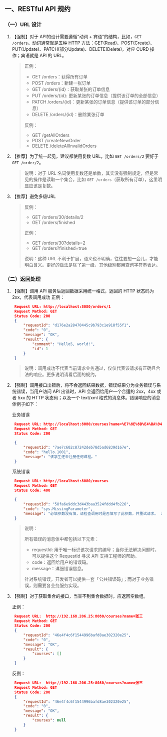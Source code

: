 ## 一、RESTful API 规约

### （一）URL 设计

1. 【强制】对于 API的设计需要遵循“动词 + 宾语”的结构，比如，`GET /orders`。动词通常就是五种 HTTP 方法：GET(Read)、POST(Create)、PUT(Update)、PATCH(部分Update)、DELETE(Delete)，对应 CURD 操作；宾语就是 API 的 URL。
    > 正例：
    > - GET /orders：获得所有订单
    > - POST /orders：新建一张订单
    > - GET /orders/{id}：获取某张的订单信息
    > - PUT /orders/{id}: 更新某张的订单信息（提供该订单的全部信息）
    > - PATCH /orders/{id}：更新某张的订单信息（提供该订单的部分信息）
    > - DELETE /orders/{id}：删除某张订单
    > 
    > 反例：
    > - GET /getAllOrders
    > - POST /createNewOrder
    > - DELETE /deleteAllInvalidOrders

2. 【推荐】为了统一起见，建议都使用复数 URL，比如 `GET /orders/2` 要好于 `GET /order/2`。
    > 说明：对于 URL 名词使用复数还是单数，其实没有强制规定，但是常见的操作是读取一个集合，比如 `GET /orders`（获取所有订单），这里明显应该是复数。

3. 【推荐】避免多级URL
   > 反例：
   > - GET /orders/30/details/2
   > - GET /orders/finished
   >
   > 正例：
   > - GET /orders/30?details=2
   > - GET /orders?finished=true
   >
   > 说明：这种 URL 不利于扩展，语义也不明确，往往要想一会儿，才能明白含义。更好的做法是除了第一级，其他级别都用查询字符串表达。

### （二）返回处理

1. 【强制】调用 API 服务后返回数据采用统一格式，返回的 HTTP 状态码为 2xx，代表调用成功
   正例：
   ```json
    Request URL: http://localhost:8080/orders/1
    Request Method: GET
    Status Code: 200 
    {
        "requestId": "d176e2a28470445c9b793c1e918f55f1",
        "code": "0",
        "message": "OK",
        "result": {
            "comment": "Hello5, world!",
            "id": 1
        }
    }
   ```
   > 说明：调用成功不代表当前请求业务通过，仅仅代表该请求有正确且合法的响应。更多说明请看后面的规约。

2. 【强制】调用接口出错后，将不会返回结果数据，错误结果分为业务错误与系统错误，当用户访问 API 出错时，API 会返回给用户一个合适的 2xx，4xx 或者 5xx 的 HTTP 状态码；以及一个 text/xml 格式的消息体。错误响应的消息体例子如下：
   
   业务错误
   ```json
    Request URL: http://localhost:8080/courses?name=%E7%8E%8B%E4%BA%94
    Request Method: GET
    Status Code: 200 

    {
        "requestId": "7ae7c602c87242deb78d5ad6839d167e",
        "code": "hello.1001",
        "message": "该学生还未注册任何课程。"
    }
   ```
   系统错误
   ```json
    Request URL: http://localhost:8080/courses
    Request Method: GET
    Status Code: 400 

    {
        "requestId": "58fa6e9ddc3d443baa3524fddd4fb226",
        "code": "sys.MissingParameter",
        "message": "必填参数没有填，请检查调用时是否填写了此参数，并重试请求。 : name"
    }
   ```
   > 说明：
   > 
   > 所有错误的消息体中都包括以下元素：
   > - requestId: 用于唯一标识该次请求的编号；当你无法解决问题时，可以提供这个 RequestId 寻求 API 支持工程师的帮助。
   > - code：返回给用户的错误码。
   > - message：详细错误信息。
   >
   > 针对系统错误，开发者可以提供一套「公共错误码」；而对于业务错误，则需要各业务服务实现。

3. 【强制】对于获取集合的接口，当查不到集合数据时，应返回空数组。
   
   正例：
   ```json
    Request URL:  http://192.168.206.25:8080/courses?name=张三
    Request Method: GET
    Status Code: 200 
    {
        "requestId": "46e4f4c6f1544996bafd8ae302320e25",
        "code": "0",
        "message": "OK",
        "result": {
            "courses": []
        }
    }
   ```
   反例：
   ```json
    Request URL:  http://192.168.206.25:8080/courses?name=张三
    Request Method: GET
    Status Code: 200 
    {
        "requestId": "46e4f4c6f1544996bafd8ae302320e25",
        "code": "0",
        "message": "OK",
        "result": {
            "courses": null
        }
    }
   ```
   

